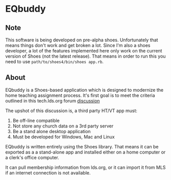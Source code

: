 # EQbuddy

## Note
This software is being developed on pre-alpha shoes. Unfortunately that means things
don't work and get broken a lot. Since I'm also a shoes developer, a lot of the features
implemented here only work on the current version of Shoes (not the latest release). That
means in order to run this you need to use `path/to/shoes4/bin/shoes app.rb`.

## About
EQbuddy is a Shoes-based application which is designed to modernize the home teaching assignment process. It's first goal is to meet the criteria outlined in this tech.lds.org forum [discussion](http://tech.lds.org/forum/viewtopic.php?f=15&t=14738&hilit=home+teaching+program&sid=ec037248f91e33bf0f2c1849c66493ec.)

The upshot of this discussion is, a third party HT/VT app must:

1. Be off-line compatible
2. Not store any church data on a 3rd party server
3. Be a stand alone desktop application
4. Must be developed for Windows, Mac and Linux

EQbuddy is written entirely using the Shoes library. That means it can be exported as a a stand-alone app and installed either on a home computer or a clerk's office computer.

It can pull membership information from lds.org, or it can import it from MLS if an internet connection is not available.
